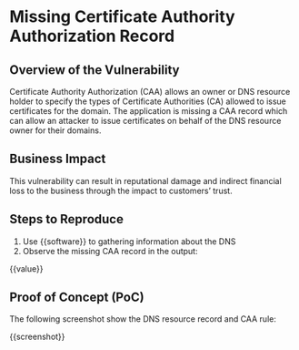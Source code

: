 # Missing Certificate Authority Authorization Record

## Overview of the Vulnerability

Certificate Authority Authorization (CAA) allows an owner or DNS resource holder to specify the types of Certificate Authorities (CA) allowed to issue certificates for the domain. The application is missing a CAA record which can allow an attacker to issue certificates on behalf of the DNS resource owner for their domains.

## Business Impact

This vulnerability can result in reputational damage and indirect financial loss to the business through the impact to customers’ trust.

## Steps to Reproduce

1. Use {{software}} to gathering information about the DNS
1. Observe the missing CAA record in the output:

{{value}}

## Proof of Concept (PoC)

The following screenshot show the DNS resource record and CAA rule:

{{screenshot}}
